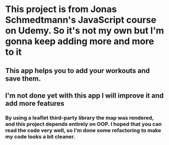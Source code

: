 ﻿# This project is from Jonas Schmedtmann's JavaScript course on Udemy. So it's not my own but I'm gonna keep adding more and more to it

## This app helps you to add your workouts and save them.

## I'm not done yet with this app I will improve it and add more features

### By using a leaflet third-party library the map was rendered, and this project depends entirely on OOP. I hoped that you can read the code very well, so I'm done some refactoring to make my code looks a bit cleaner.
